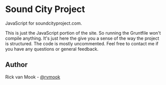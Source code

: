 Sound City Project
==================

JavaScript for soundcityproject.com.

This is just the JavaScript portion of the site. So running the Gruntfile won't compile anything. It's just here the give you a sense of the way the project is structured. 
The code is mostly uncommented. Feel free to contact me if you have any questions or general feedback.


Author
------
Rick van Mook - [@rvmook](http://twitter.com/rvmook)


